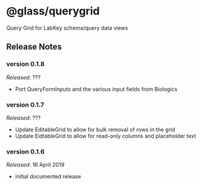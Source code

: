 # @glass/querygrid

Query Grid for LabKey schema/query data views 

## Release Notes ##

### version 0.1.8
*Released*: ???
* Port QueryFormInputs and the various input fields from Biologics

### version 0.1.7
*Released*: ???
* Update EditableGrid to allow for bulk removal of rows in the grid
* Update EidtableGrid to allow for read-only columns and placeholder text

### version 0.1.6
*Released*: 16 April 2019

* initial documented release
